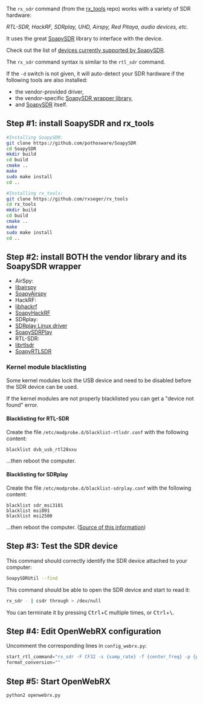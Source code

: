 The `rx_sdr` command (from the [rx_tools](https://github.com/rxseger/rx_tools) repo) works with a variety of SDR hardware: 

*RTL-SDR, HackRF, SDRplay, UHD, Airspy, Red Pitaya, audio devices, etc.*

It uses the great [SoapySDR](https://github.com/pothosware/SoapySDR) library to interface with the device.

Check out the list of [devices currently supported by SoapySDR](https://github.com/pothosware?utf8=%E2%9C%93&q=soapy&type=&language=).

The `rx_sdr` command syntax is similar to the `rtl_sdr` command.

If the `-d` switch is not given, it will auto-detect your SDR hardware if the following tools are also installed:
* the vendor-provided driver, 
* the vendor-specific [SoapySDR wrapper library](https://github.com/pothosware?utf8=%E2%9C%93&q=soapy&type=&language=), 
* and [SoapySDR](https://github.com/pothosware/SoapySDR) itself.

## Step #1: install SoapySDR and rx_tools
```bash
#Installing SoapySDR:
git clone https://github.com/pothosware/SoapySDR
cd SoapySDR
mkdir build
cd build
cmake ..
make 
sudo make install
cd ..

#Installing rx_tools:
git clone https://github.com/rxseger/rx_tools
cd rx_tools
mkdir build
cd build
cmake ..
make 
sudo make install
cd ..
```

## Step #2: install BOTH the vendor library and its SoapySDR wrapper
* AirSpy:
 * [libairspy](https://github.com/airspy/host)
 * [SoapyAirspy](https://github.com/pothosware/SoapyAirspy)
* HackRF:
 * [libhackrf](https://github.com/mossmann/hackrf)
 * [SoapyHackRF](https://github.com/pothosware/SoapyHackRF)
* SDRplay:
 * [SDRplay Linux driver](http://www.sdrplay.com/linuxdl.php)
 * [SoapySDRPlay](https://github.com/pothosware/SoapySDRPlay)
* RTL-SDR:
 * [librtlsdr](https://github.com/keenerd/rtl-sdr)
 * [SoapyRTLSDR](https://github.com/pothosware/SoapyRTLSDR)

### Kernel module blacklisting

Some kernel modules lock the USB device and need to be disabled before the SDR device can be used. 

If the kernel modules are not properly blacklisted you can get a "device not found" error. 

#### Blacklisting for RTL-SDR

Create the file `/etc/modprobe.d/blacklist-rtlsdr.conf` with the following content:
```
blacklist dvb_usb_rtl28xxu
```
...then reboot the computer.

#### Blacklisting for SDRplay
Create the file `/etc/modprobe.d/blacklist-sdrplay.conf` with the following content:
```
blacklist sdr_msi3101
blacklist msi001
blacklist msi2500
```
...then reboot the computer. ([Source of this information](http://www.sdrplay.com/community/viewtopic.php?t=1702#p5189))

## Step #3: Test the SDR device

This command should correctly identify the SDR device attached to your computer:
```bash
SoapySDRUtil --find
```

This command should be able to open the SDR device and start to read it:
```bash
rx_sdr - | csdr through > /dev/null
```
You can terminate it by pressing <kbd>Ctrl</kbd>+<kbd>C</kbd> multiple times, or <kbd>Ctrl</kbd>+<kbd>\\</kbd>.

## Step #4: Edit OpenWebRX configuration 
Uncomment the corresponding lines in `config_webrx.py`:
```python
start_rtl_command="rx_sdr -F CF32 -s {samp_rate} -f {center_freq} -p {ppm} -g {rf_gain} -".format(rf_gain=rf_gain, center_freq=center_freq, samp_rate=samp_rate, ppm=ppm)
format_conversion=""
```

## Step #5: Start OpenWebRX
```bash
python2 openwebrx.py
```
